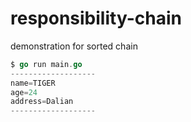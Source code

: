 # responsibility-chain
demonstration for sorted chain

```go
$ go run main.go
-------------------
name=TIGER
age=24
address=Dalian
-------------------
```
